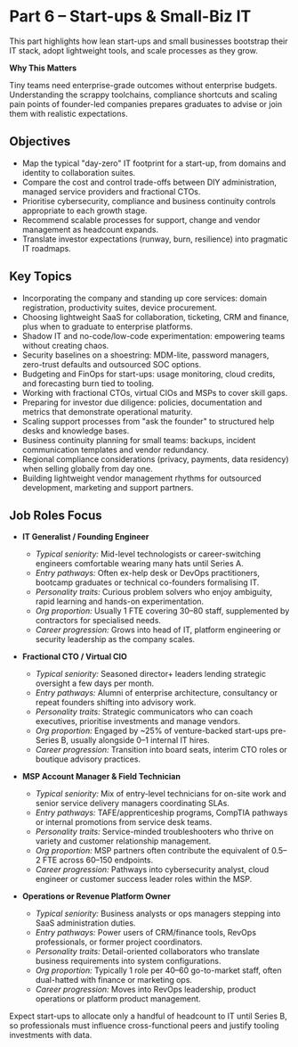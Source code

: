 # Part 6 – Start-ups & Small-Biz IT

This part highlights how lean start-ups and small businesses bootstrap their IT stack, adopt lightweight tools, and scale processes as they grow.

**Why This Matters**

Tiny teams need enterprise-grade outcomes without enterprise budgets. Understanding the scrappy toolchains, compliance shortcuts and scaling pain points of founder-led companies prepares graduates to advise or join them with realistic expectations.

## Objectives

- Map the typical "day-zero" IT footprint for a start-up, from domains and identity to collaboration suites.
- Compare the cost and control trade-offs between DIY administration, managed service providers and fractional CTOs.
- Prioritise cybersecurity, compliance and business continuity controls appropriate to each growth stage.
- Recommend scalable processes for support, change and vendor management as headcount expands.
- Translate investor expectations (runway, burn, resilience) into pragmatic IT roadmaps.

## Key Topics

- Incorporating the company and standing up core services: domain registration, productivity suites, device procurement.
- Choosing lightweight SaaS for collaboration, ticketing, CRM and finance, plus when to graduate to enterprise platforms.
- Shadow IT and no-code/low-code experimentation: empowering teams without creating chaos.
- Security baselines on a shoestring: MDM-lite, password managers, zero-trust defaults and outsourced SOC options.
- Budgeting and FinOps for start-ups: usage monitoring, cloud credits, and forecasting burn tied to tooling.
- Working with fractional CTOs, virtual CIOs and MSPs to cover skill gaps.
- Preparing for investor due diligence: policies, documentation and metrics that demonstrate operational maturity.
- Scaling support processes from "ask the founder" to structured help desks and knowledge bases.
- Business continuity planning for small teams: backups, incident communication templates and vendor redundancy.
- Regional compliance considerations (privacy, payments, data residency) when selling globally from day one.
- Building lightweight vendor management rhythms for outsourced development, marketing and support partners.

## Job Roles Focus

- **IT Generalist / Founding Engineer**
  - *Typical seniority:* Mid-level technologists or career-switching engineers comfortable wearing many hats until Series A.
  - *Entry pathways:* Often ex-help desk or DevOps practitioners, bootcamp graduates or technical co-founders formalising IT.
  - *Personality traits:* Curious problem solvers who enjoy ambiguity, rapid learning and hands-on experimentation.
  - *Org proportion:* Usually 1 FTE covering 30–80 staff, supplemented by contractors for specialised needs.
  - *Career progression:* Grows into head of IT, platform engineering or security leadership as the company scales.

- **Fractional CTO / Virtual CIO**
  - *Typical seniority:* Seasoned director+ leaders lending strategic oversight a few days per month.
  - *Entry pathways:* Alumni of enterprise architecture, consultancy or repeat founders shifting into advisory work.
  - *Personality traits:* Strategic communicators who can coach executives, prioritise investments and manage vendors.
  - *Org proportion:* Engaged by ~25% of venture-backed start-ups pre-Series B, usually alongside 0–1 internal IT hires.
  - *Career progression:* Transition into board seats, interim CTO roles or boutique advisory practices.

- **MSP Account Manager & Field Technician**
  - *Typical seniority:* Mix of entry-level technicians for on-site work and senior service delivery managers coordinating SLAs.
  - *Entry pathways:* TAFE/apprenticeship programs, CompTIA pathways or internal promotions from service desk teams.
  - *Personality traits:* Service-minded troubleshooters who thrive on variety and customer relationship management.
  - *Org proportion:* MSP partners often contribute the equivalent of 0.5–2 FTE across 60–150 endpoints.
  - *Career progression:* Pathways into cybersecurity analyst, cloud engineer or customer success leader roles within the MSP.

- **Operations or Revenue Platform Owner**
  - *Typical seniority:* Business analysts or ops managers stepping into SaaS administration duties.
  - *Entry pathways:* Power users of CRM/finance tools, RevOps professionals, or former project coordinators.
  - *Personality traits:* Detail-oriented collaborators who translate business requirements into system configurations.
  - *Org proportion:* Typically 1 role per 40–60 go-to-market staff, often dual-hatted with finance or marketing ops.
  - *Career progression:* Moves into RevOps leadership, product operations or platform product management.

Expect start-ups to allocate only a handful of headcount to IT until Series B, so professionals must influence cross-functional peers and justify tooling investments with data.
